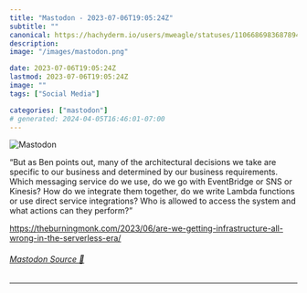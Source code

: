 ```yaml
---
title: "Mastodon - 2023-07-06T19:05:24Z"
subtitle: ""
canonical: https://hachyderm.io/users/mweagle/statuses/110668698368789489
description:
image: "/images/mastodon.png"

date: 2023-07-06T19:05:24Z
lastmod: 2023-07-06T19:05:24Z
image: ""
tags: ["Social Media"]

categories: ["mastodon"]
# generated: 2024-04-05T16:46:01-07:00
---
```

![Mastodon](/images/mastodon.png)

<p>“But as Ben points out, many of the architectural decisions we take are specific to our business and determined by our business requirements. Which messaging service do we use, do we go with EventBridge or SNS or Kinesis? How do we integrate them together, do we write Lambda functions or use direct service integrations? Who is allowed to access the system and what actions can they perform?”</p><p><a href="https://theburningmonk.com/2023/06/are-we-getting-infrastructure-all-wrong-in-the-serverless-era/" target="_blank" rel="nofollow noopener noreferrer" translate="no"><span class="invisible">https://</span><span class="ellipsis">theburningmonk.com/2023/06/are</span><span class="invisible">-we-getting-infrastructure-all-wrong-in-the-serverless-era/</span></a></p>


###### [Mastodon Source 🐘](https://hachyderm.io/@mweagle/110668698368789489)

___

